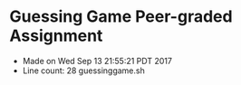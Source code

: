 # Guessing Game Peer-graded Assignment
- Made on Wed Sep 13 21:55:21 PDT 2017
- Line count: 28 guessinggame.sh
